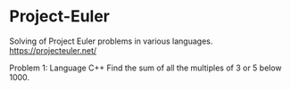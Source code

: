 Project-Euler
=============

Solving of Project Euler problems in various languages. https://projecteuler.net/

Problem 1:
Language C++
Find the sum of all the multiples of 3 or 5 below 1000.

